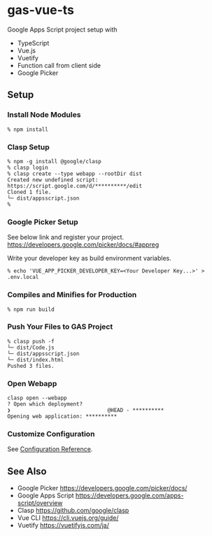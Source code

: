 # gas-vue-ts

Google Apps Script project setup with
- TypeScript
- Vue.js
- Vuetify
- Function call from client side
- Google Picker

## Setup

### Install Node Modules
```console
% npm install
```

### Clasp Setup
```console
% npm -g install @google/clasp
% clasp login
% clasp create --type webapp --rootDir dist
Created new undefined script: https://script.google.com/d/**********/edit
Cloned 1 file.
└─ dist/appsscript.json
%
```

### Google Picker Setup
See below link and register your project.  
https://developers.google.com/picker/docs/#appreg

Write your developer key as build environment variables.
```console
% echo 'VUE_APP_PICKER_DEVELOPER_KEY=<Your Developer Key...>' > .env.local
```

### Compiles and Minifies for Production
```console
% npm run build
```

### Push Your Files to GAS Project
```console
% clasp push -f
└─ dist/Code.js
└─ dist/appsscript.json
└─ dist/index.html
Pushed 3 files.
```

### Open Webapp
```
clasp open --webapp
? Open which deployment?
❯                               @HEAD - **********
Opening web application: **********
```

### Customize Configuration
See [Configuration Reference](https://cli.vuejs.org/config/).

## See Also
- Google Picker https://developers.google.com/picker/docs/
- Google Apps Script https://developers.google.com/apps-script/overview
- Clasp https://github.com/google/clasp
- Vue CLI https://cli.vuejs.org/guide/
- Vuetify https://vuetifyjs.com/ja/
